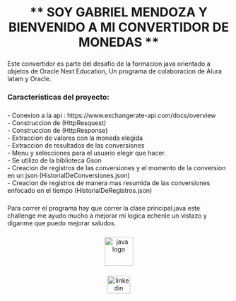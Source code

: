 <h1 align="center">** SOY GABRIEL MENDOZA Y BIENVENIDO A MI CONVERTIDOR DE MONEDAS **</h1>

###

<p align="left">Este convertidor es parte del desafio de la formacion java orientado a objetos de Oracle Next Education, Un programa de colaboracion de Alura latam y Oracle.</p>

###

<h3 align="left">Caracteristicas del proyecto:</h3>

###

<p align="left">- Conexion a la api : https://www.exchangerate-api.com/docs/overview<br>- Construccion de (HttpResquest)<br>- Construccion de (HttpResponse)<br>- Extraccion de valores con la moneda elegida<br>- Extraccion de resultados de las conversiones<br>- Menu y selecciones para el usuario elegir que hacer.<br>- Se utilizo de la biblioteca Gson<br>- Creacion de registros de las conversiones y el momento de la conversion en un json (HistorialDeConversiones.json)<br>- Creacion de registros de manera mas resumida de las conversiones enfocado en el tiempo (HistorialDeRegistros.json)</p>

###

<p align="left">Para correr el programa hay que correr la clase principal.java este challenge me ayudo mucho a mejorar mi logica echenle un vistazo y diganme que puedo mejorar saludos.</p>

###

<div align="center">
  <img src="https://cdn.jsdelivr.net/gh/devicons/devicon/icons/java/java-original.svg" height="65" alt="java logo"  />
</div>

###

<div align="center">
  <a href="www.linkedin.com/in/gabriel-mendoza-devolver" target="_blank">
    <img src="https://raw.githubusercontent.com/maurodesouza/profile-readme-generator/master/src/assets/icons/social/linkedin/default.svg" width="52" height="40" alt="linkedin logo"  />
  </a>
</div>

###
